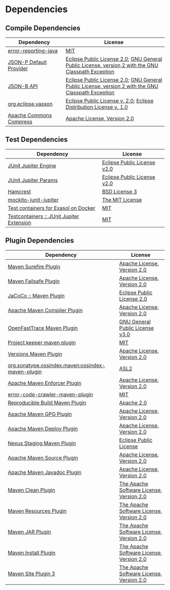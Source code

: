 <!-- @formatter:off -->
# Dependencies

## Compile Dependencies

| Dependency                    | License                                                                                                      |
| ----------------------------- | ------------------------------------------------------------------------------------------------------------ |
| [error-reporting-java][0]     | [MIT][1]                                                                                                     |
| [JSON-P Default Provider][2]  | [Eclipse Public License 2.0][3]; [GNU General Public License, version 2 with the GNU Classpath Exception][4] |
| [JSON-B API][5]               | [Eclipse Public License 2.0][3]; [GNU General Public License, version 2 with the GNU Classpath Exception][4] |
| [org.eclipse.yasson][8]       | [Eclipse Public License v. 2.0][9]; [Eclipse Distribution License v. 1.0][10]                                |
| [Apache Commons Compress][11] | [Apache License, Version 2.0][12]                                                                            |

## Test Dependencies

| Dependency                                      | License                           |
| ----------------------------------------------- | --------------------------------- |
| [JUnit Jupiter Engine][13]                      | [Eclipse Public License v2.0][14] |
| [JUnit Jupiter Params][13]                      | [Eclipse Public License v2.0][14] |
| [Hamcrest][17]                                  | [BSD License 3][18]               |
| [mockito-junit-jupiter][19]                     | [The MIT License][20]             |
| [Test containers for Exasol on Docker][21]      | [MIT][1]                          |
| [Testcontainers :: JUnit Jupiter Extension][23] | [MIT][24]                         |

## Plugin Dependencies

| Dependency                                              | License                                        |
| ------------------------------------------------------- | ---------------------------------------------- |
| [Maven Surefire Plugin][25]                             | [Apache License, Version 2.0][12]              |
| [Maven Failsafe Plugin][27]                             | [Apache License, Version 2.0][12]              |
| [JaCoCo :: Maven Plugin][29]                            | [Eclipse Public License 2.0][30]               |
| [Apache Maven Compiler Plugin][31]                      | [Apache License, Version 2.0][12]              |
| [OpenFastTrace Maven Plugin][33]                        | [GNU General Public License v3.0][34]          |
| [Project keeper maven plugin][35]                       | [MIT][1]                                       |
| [Versions Maven Plugin][37]                             | [Apache License, Version 2.0][12]              |
| [org.sonatype.ossindex.maven:ossindex-maven-plugin][39] | [ASL2][40]                                     |
| [Apache Maven Enforcer Plugin][41]                      | [Apache License, Version 2.0][12]              |
| [error-code-crawler-maven-plugin][43]                   | [MIT][1]                                       |
| [Reproducible Build Maven Plugin][45]                   | [Apache 2.0][40]                               |
| [Apache Maven GPG Plugin][47]                           | [Apache License, Version 2.0][12]              |
| [Apache Maven Deploy Plugin][49]                        | [Apache License, Version 2.0][12]              |
| [Nexus Staging Maven Plugin][51]                        | [Eclipse Public License][52]                   |
| [Apache Maven Source Plugin][53]                        | [Apache License, Version 2.0][12]              |
| [Apache Maven Javadoc Plugin][55]                       | [Apache License, Version 2.0][12]              |
| [Maven Clean Plugin][57]                                | [The Apache Software License, Version 2.0][40] |
| [Maven Resources Plugin][59]                            | [The Apache Software License, Version 2.0][40] |
| [Maven JAR Plugin][61]                                  | [The Apache Software License, Version 2.0][40] |
| [Maven Install Plugin][63]                              | [The Apache Software License, Version 2.0][40] |
| [Maven Site Plugin 3][65]                               | [The Apache Software License, Version 2.0][40] |

[35]: https://github.com/exasol/project-keeper-maven-plugin
[0]: https://github.com/exasol/error-reporting-java
[9]: http://www.eclipse.org/legal/epl-v20.html
[40]: http://www.apache.org/licenses/LICENSE-2.0.txt
[25]: https://maven.apache.org/surefire/maven-surefire-plugin/
[51]: http://www.sonatype.com/public-parent/nexus-maven-plugins/nexus-staging/nexus-staging-maven-plugin/
[57]: http://maven.apache.org/plugins/maven-clean-plugin/
[8]: https://projects.eclipse.org/projects/ee4j.yasson
[1]: https://opensource.org/licenses/MIT
[5]: https://eclipse-ee4j.github.io/jsonb-api
[19]: https://github.com/mockito/mockito
[27]: https://maven.apache.org/surefire/maven-failsafe-plugin/
[11]: https://commons.apache.org/proper/commons-compress/
[37]: http://www.mojohaus.org/versions-maven-plugin/
[18]: http://opensource.org/licenses/BSD-3-Clause
[31]: https://maven.apache.org/plugins/maven-compiler-plugin/
[24]: http://opensource.org/licenses/MIT
[33]: https://github.com/itsallcode/openfasttrace-maven-plugin
[30]: https://www.eclipse.org/legal/epl-2.0/
[49]: https://maven.apache.org/plugins/maven-deploy-plugin/
[52]: http://www.eclipse.org/legal/epl-v10.html
[21]: https://github.com/exasol/exasol-testcontainers
[29]: https://www.jacoco.org/jacoco/trunk/doc/maven.html
[20]: https://github.com/mockito/mockito/blob/main/LICENSE
[45]: http://zlika.github.io/reproducible-build-maven-plugin
[34]: https://www.gnu.org/licenses/gpl-3.0.html
[61]: http://maven.apache.org/plugins/maven-jar-plugin/
[3]: https://projects.eclipse.org/license/epl-2.0
[10]: http://www.eclipse.org/org/documents/edl-v10.php
[12]: https://www.apache.org/licenses/LICENSE-2.0.txt
[41]: https://maven.apache.org/enforcer/maven-enforcer-plugin/
[14]: https://www.eclipse.org/legal/epl-v20.html
[63]: http://maven.apache.org/plugins/maven-install-plugin/
[13]: https://junit.org/junit5/
[39]: https://sonatype.github.io/ossindex-maven/maven-plugin/
[47]: https://maven.apache.org/plugins/maven-gpg-plugin/
[23]: https://testcontainers.org
[2]: https://github.com/eclipse-ee4j/jsonp
[53]: https://maven.apache.org/plugins/maven-source-plugin/
[4]: https://projects.eclipse.org/license/secondary-gpl-2.0-cp
[17]: http://hamcrest.org/JavaHamcrest/
[65]: http://maven.apache.org/plugins/maven-site-plugin/
[59]: http://maven.apache.org/plugins/maven-resources-plugin/
[55]: https://maven.apache.org/plugins/maven-javadoc-plugin/
[43]: https://github.com/exasol/error-code-crawler-maven-plugin
